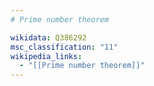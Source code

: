 ```yaml
---
# Prime number theorem

wikidata: Q386292
msc_classification: "11"
wikipedia_links:
  - "[[Prime number theorem]]"
---
```

